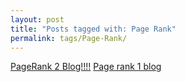 ```yaml
---
layout: post
title: "Posts tagged with: Page Rank"
permalink: tags/Page-Rank/
---
```

[PageRank 2 Blog!!!!](/2012/05/pagerank-2-blog)
[Page rank 1 blog](/2012/02/page-rank-1-blog)
